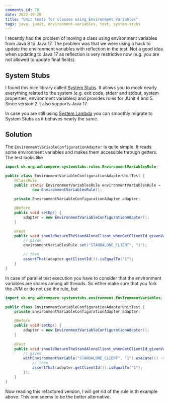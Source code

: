 ```yaml
---
comments_id: 78
date: 2022-10-20
title: "Unit tests for classes using Environment Variables"
tags: java, junit, environment-variables, test, system-stubs
---
```

I recently had the problem of moving a class using environment variables from Java 8 to Java 17. The problem was
that we were using a hack to update the environment variables with reflection in the test. Not a good idea when
updating to Java 17 as reflection is very restrictive now (e.g. you are not allowed to update final fields).

## System Stubs

I found this nice library called [System Stubs](https://github.com/webcompere/system-stubs). It allows you to mock
nearly everything related to the system (e.g. exit code, stderr and stdout, system properties, environment variables)
and provides rules for JUnit 4 and 5. Since version 2 it also supports Java 17.

In case you are still using [System Lambda](https://github.com/stefanbirkner/system-lambda) you can smoothly migrate to
System Stubs as it behaves nearly the same.

## Solution

The `EnvironmentVariableConfigurationAdapter` is quite simple. It reads some environment variables and makes them
accessible through getters. The test looks like

```java
import uk.org.webcompere.systemstubs.rules.EnvironmentVariablesRule;

public class EnvironmentVariableConfigurationAdapterUnitTest {
    @ClassRule
    public static EnvironmentVariablesRule environmentVariablesRule =
            new EnvironmentVariablesRule();

    private EnvironmentVariableConfigurationAdapter adapter;

    @Before
    public void setUp() {
        adapter = new EnvironmentVariableConfigurationAdapter();
    }

    @Test
    public void shouldReturnTheStandAloneClient_whenGetClientId_givenVariableIsSet() {
        // given
        environmentVariablesRule.set("STANDALONE_CLIENT", "1");

        // then
        assertThat(adapter.getClientId()).isEqualTo("1");
    }
}
```

In case of parallel test execution you have to consider that the environment variables are shares among all threads. So either
make sure that you fork the JVM or do not use the rule, but

```java
import uk.org.webcompere.systemstubs.environment.EnvironmentVariables;

public class EnvironmentVariableConfigurationAdapterUnitTest {
    private EnvironmentVariableConfigurationAdapter adapter;

    @Before
    public void setUp() {
        adapter = new EnvironmentVariableConfigurationAdapter();
    }
    
    @Test
    public void shouldReturnTheStandAloneClient_whenGetClientId_givenVariableIsSet() {
        // given
        withEnvironmentVariable("STANDALONE_CLIENT", "1").execute(() -> {
            // then
            assertThat(adapter.getClientId()).isEqualTo("1");
        });
    }
}
```

Now reading this refactored version, I will get rid of the rule in th example above. This one seems to be the better alternative.
